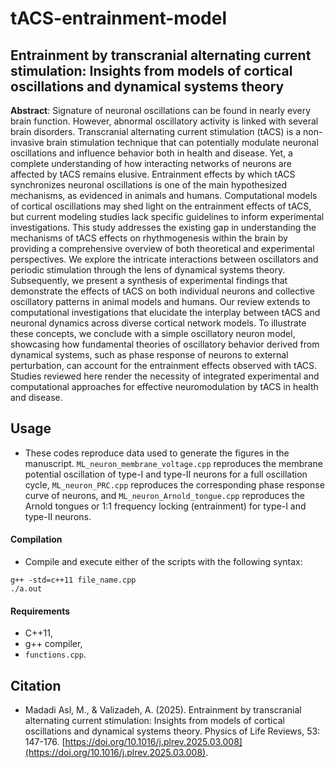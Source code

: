 # tACS-entrainment-model

## Entrainment by transcranial alternating current stimulation: Insights from models of cortical oscillations and dynamical systems theory

**Abstract**: ‎Signature of neuronal oscillations can be found in nearly every brain function. However, abnormal oscillatory activity is linked with several brain disorders. Transcranial alternating current stimulation (tACS) is a non-invasive brain stimulation technique that can potentially modulate neuronal oscillations and influence behavior both in health and disease. Yet, a complete understanding of how interacting networks of neurons are affected by tACS remains elusive. Entrainment effects by which tACS synchronizes neuronal oscillations is one of the main hypothesized mechanisms, as evidenced in animals and humans. Computational models of cortical oscillations may shed light on the entrainment effects of tACS, but current modeling studies lack specific guidelines to inform experimental investigations. This study addresses the existing gap in understanding the mechanisms of tACS effects on rhythmogenesis within the brain by providing a comprehensive overview of both theoretical and experimental perspectives. We explore the
intricate interactions between oscillators and periodic stimulation through the lens of dynamical systems theory. Subsequently, we present a synthesis of experimental findings that demonstrate the effects of tACS on both individual neurons and collective oscillatory patterns in animal models and humans. Our review extends to computational investigations that elucidate the interplay between tACS and neuronal dynamics across diverse cortical network models. To illustrate these concepts, we conclude with a simple oscillatory neuron model, showcasing how fundamental theories of oscillatory behavior derived from dynamical systems, such as phase response of neurons to external perturbation, can account for the entrainment effects observed with tACS. Studies reviewed here render the necessity of integrated experimental and computational approaches for effective neuromodulation by tACS in health and disease.

## Usage

- These codes reproduce data used to generate the figures in the manuscript. ```ML_neuron_membrane_voltage.cpp``` reproduces the membrane potential oscillation of type-I and type-II neurons for a full oscillation cycle, ```ML_neuron_PRC.cpp``` reproduces the corresponding phase response curve of neurons, and ```ML_neuron_Arnold_tongue.cpp``` reproduces the Arnold tongues or 1:1 frequency locking (entrainment) for type-I and type-II neurons.

#### Compilation

- Compile and execute either of the scripts with the following syntax:

```
g++ -std=c++11 file_name.cpp
./a.out
```

#### Requirements

- C++11,
- g++ compiler,
- ```functions.cpp```.

## Citation

- Madadi Asl, M., & Valizadeh, A. (2025). Entrainment by transcranial alternating current stimulation: Insights from models of cortical oscillations and dynamical systems theory. Physics of Life Reviews, 53: 147-176. [https://doi.org/10.1016/j.plrev.2025.03.008](https://doi.org/10.1016/j.plrev.2025.03.008).
